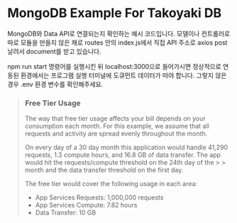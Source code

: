 <h1>MongoDB Example For Takoyaki DB</h1>

MongoDB와 Data API로 연결되는지 확인하는 예시 코드입니다.
모델이나 컨트롤러로 따로 모듈을 만들지 않은 채로
routes 안의 index.js에서 직접 API 주소로 axios post 날려서 document를 받고 있습니다.

npm run start 명령어를 실행시킨 뒤 localhost:3000으로 들어가시면
정상적으로 연동된 환경에서는 프로그램 실행 터미널에 도큐먼트 데이터가 떠야 합니다.
그렇지 않은 경우 .env 환경 변수를 확인해주세요.


> <h3>Free Tier Usage</h3>
> The way that free tier usage affects your bill depends on your consumption each month. For this example, we assume that all requests and activity are spread evenly throughout the month.
> 
> On every day of a 30 day month this application would handle 41,290 requests, 1.3 compute hours, and 16.8 GB of data transfer. The app would hit the requests/compute threshold on the 24th day of the > > month and the data transfer threshold on the first day.
> 
> The free tier would cover the following usage in each area:
> 
> - App Services Requests: 1,000,000 requests
> - App Services Compute: 7.82 hours
> - Data Transfer: 10 GB
